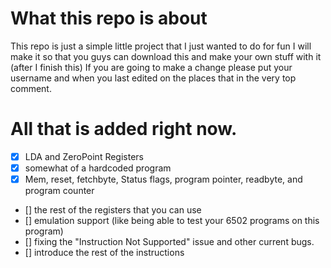 # What this repo is about 

This repo is just a simple little project that I just wanted to do for fun
I will make it so that you guys can download this and make your own stuff with it (after I finish this)
If you are going to make a change please put your username and when you last edited on the places that in the very top comment.


# All that is added right now.
- [x] LDA and ZeroPoint Registers
- [x] somewhat of a hardcoded program
- [x] Mem, reset, fetchbyte, Status flags, program pointer, readbyte, and program counter
- [] the rest of the registers that you can use
- [] emulation support (like being able to test your 6502 programs on this program)
- [] fixing the "Instruction Not Supported" issue and other current bugs. 
- [] introduce the rest of the instructions
